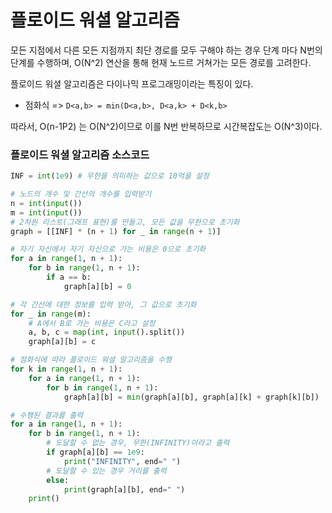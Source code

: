 # 플로이드 워셜 알고리즘

모든 지점에서 다른 모든 지점까지 최단 경로를 모두 구해야 하는 경우
단계 마다 N번의 단계를 수행하며, O(N^2) 연산을 통해 현재 노드르 거쳐가는 모든 경로를 고려한다.

플로이드 워셜 알고리즘은 다이나믹 프로그래밍이라는 특징이 있다.

* 점화식 => `D<a,b> = min(D<a,b>, D<a,k> + D<k,b>`

따라서, O(n-1P2) 는 O(N^2)이므로 이를 N번 반복하므로 시간복잡도는 O(N^3)이다.

### 플로이드 워셜 알고리즘 소스코드

```python
INF = int(1e9) # 무한을 의미하는 값으로 10억을 설정

# 노드의 개수 및 간선의 개수를 입력받기
n = int(input())
m = int(input())
# 2차원 리스트(그래프 표현)를 만들고, 모든 값을 무한으로 초기화
graph = [[INF] * (n + 1) for _ in range(n + 1)]

# 자기 자신에서 자기 자신으로 가는 비용은 0으로 초기화
for a in range(1, n + 1):
    for b in range(1, n + 1):
        if a == b:
            graph[a][b] = 0

# 각 간선에 대한 정보를 입력 받아, 그 값으로 초기화
for _ in range(m):
    # A에서 B로 가는 비용은 C라고 설정
    a, b, c = map(int, input().split())
    graph[a][b] = c

# 점화식에 따라 플로이드 워셜 알고리즘을 수행
for k in range(1, n + 1):
    for a in range(1, n + 1):
        for b in range(1, n + 1):
            graph[a][b] = min(graph[a][b], graph[a][k] + graph[k][b])

# 수행된 결과를 출력
for a in range(1, n + 1):
    for b in range(1, n + 1):
        # 도달할 수 없는 경우, 무한(INFINITY)이라고 출력
        if graph[a][b] == 1e9:
            print("INFINITY", end=" ")
        # 도달할 수 있는 경우 거리를 출력
        else:
            print(graph[a][b], end=" ")
    print()
```

 